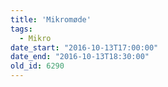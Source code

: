 ```yaml
---
title: 'Mikromøde'
tags:
  - Mikro
date_start: "2016-10-13T17:00:00"
date_end: "2016-10-13T18:30:00"
old_id: 6290
---
```


